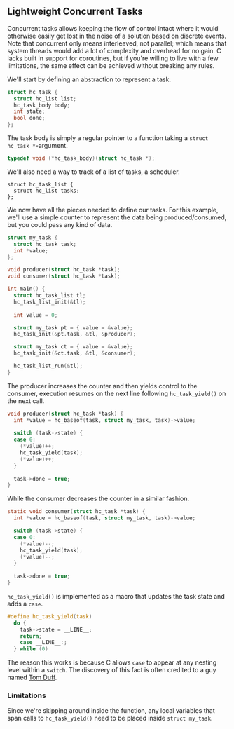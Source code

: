 ## Lightweight Concurrent Tasks
Concurrent tasks allows keeping the flow of control intact where it would otherwise easily get lost in the noise of a solution based on discrete events. Note that concurrent only means interleaved, not parallel; which means that system threads would add a lot of complexity and overhead for no gain. C lacks built in support for coroutines, but if you're willing to live with a few limitations, the same effect can be achieved without breaking any rules.

We'll start by defining an abstraction to represent a task.

```C
struct hc_task {
  struct hc_list list;
  hc_task_body body;
  int state;
  bool done;
};
```

The task body is simply a regular pointer to a function taking a `struct hc_task *`-argument.

```C
typedef void (*hc_task_body)(struct hc_task *);
```

We'll also need a way to track of a list of tasks, a scheduler.

```
struct hc_task_list {
  struct hc_list tasks;
};
```

We now have all the pieces needed to define our tasks. For this example, we'll use a simple counter to represent the data being produced/consumed, but you could pass any kind of data.

```C
struct my_task {
  struct hc_task task;
  int *value;
};

void producer(struct hc_task *task);
void consumer(struct hc_task *task);

int main() {
  struct hc_task_list tl;
  hc_task_list_init(&tl);
  
  int value = 0;  

  struct my_task pt = {.value = &value};
  hc_task_init(&pt.task, &tl, &producer);

  struct my_task ct = {.value = &value};
  hc_task_init(&ct.task, &tl, &consumer);

  hc_task_list_run(&tl);
}
```

The producer increases the counter and then yields control to the consumer, execution resumes on the next line following `hc_task_yield()` on the next call.

```C
void producer(struct hc_task *task) {
  int *value = hc_baseof(task, struct my_task, task)->value;
  
  switch (task->state) {
  case 0:
    (*value)++;
    hc_task_yield(task);
    (*value)++;
  }
  
  task->done = true;
}
```

While the consumer decreases the counter in a similar fashion.

```C
static void consumer(struct hc_task *task) {
  int *value = hc_baseof(task, struct my_task, task)->value;

  switch (task->state) {
  case 0:
    (*value)--;
    hc_task_yield(task);
    (*value)--;
  }
  
  task->done = true;
}
```

`hc_task_yield()` is implemented as a macro that updates the task state and adds a `case`.

```C
#define hc_task_yield(task)			
  do {					
    task->state = __LINE__;			
    return;					
    case __LINE__:;			        
  } while (0)				      
```

The reason this works is because C allows `case` to appear at any nesting level within a `switch`. The discovery of this fact is often credited to a guy named [Tom Duff](https://en.wikipedia.org/wiki/Duff%27s_device).

### Limitations
Since we're skipping around inside the function, any local variables that span calls to `hc_task_yield()` need to be placed inside `struct my_task`.